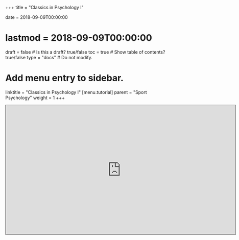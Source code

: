 +++
title = "Classics in Psychology I"

date = 2018-09-09T00:00:00
# lastmod = 2018-09-09T00:00:00

draft = false  # Is this a draft? true/false
toc = true  # Show table of contents? true/false
type = "docs"  # Do not modify.

# Add menu entry to sidebar.
linktitle = "Classics in Psychology I"
[menu.tutorial]
  parent = "Sport Psychology"
  weight = 1
+++

<iframe src="https://panopto.essex.ac.uk/Panopto/Pages/Embed.aspx?id=d06013f8-5ef2-4467-923a-ab180046c460&v=1" width="720" height="405" style="padding: 0px; border: 1px solid #464646;" frameborder="0" allowfullscreen allow="autoplay"></iframe>
